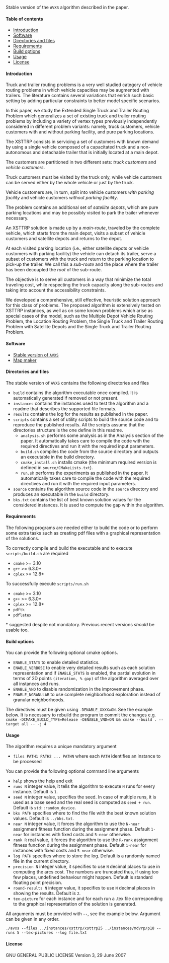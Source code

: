 Stable version of the `AVXS` algorithm described in the paper.

#### Table of contents
<!--ts-->
   * [Introduction](#introduction)
   * [Software](#software)
   * [Directories and files](#directories-and-files)
   * [Requirements](#requirements)
   * [Build options](#build-options)
   * [Usage](#usage)
   * [License](#license)
<!--te-->

#### Introduction
Truck and trailer routing problems is a very well studied category of vehicle routing problems in which vehicle capacities may be augmented with trailers. The literature contains several variations that enrich such basic setting by adding particular constraints to better model specific scenarios.


In this paper, we study the Extended Single Truck and Trailer Routing Problem which generalizes a set of existing truck and trailer routing problems by including a variety of vertex types previously independently considered in different problem variants: namely, truck customers, vehicle customers with and without parking facility, and pure parking locations.


The XSTTRP consists in servicing a set of customers with known demand by using a single vehicle composed of a capacitated truck and a non-autonomous and detachable trailer that is initially located at a main depot.


The customers are partitioned in two different sets: *truck customers* and *vehicle customers*.


Truck customers must be visited by the truck only, while vehicle customers can be served either by the whole vehicle or just by the truck.


Vehicle customers are, in turn, split into vehicle customers *with parking facility* and vehicle customers *without parking facility*.


The problem contains an additional set of *satellite depots*, which are pure parking locations and may be possibly visited to park the trailer whenever necessary.


An XSTTRP solution is made up by a *main-route*, traveled by the complete vehicle, which starts from the main depot, visits a subset of vehicle customers and satellite depots and returns to the depot.


At each visited parking location (i.e., either satellite depots or vehicle customers with parking facility) the vehicle can detach its trailer, serve a subset of customers with the truck and return to the parking location to pick-up the trailer. We call this a *sub-route* and the place where the trailer has been decoupled the *root* of the sub-route.


The objective is to serve all customers in a way that minimize the total traveling cost, while  respecting the truck capacity along the sub-routes and taking into account the accessibility constraints.


We developed a comprehensive, still effective, heuristic solution approach for this class of problems. The proposed algorithm is extensively tested  on XSTTRP instances, as well as on some known problems which arise as special cases of the model, such as the Multiple Depot Vehicle Routing Problem, the Location Routing Problem, the Single Truck and Trailer Routing Problem with Satellite Depots and the Single Truck and Trailer Routing Problem.

#### Software
- [Stable version of `AVXS`](https://github.com/acco93/avxs/archive/master.zip)
- [Map maker](#)

#### Directories and files
The stable version of `AVXS` contains the following directories and files
- `build` contains the algorithm executable once compiled. It is automatically generated if removed or not present.
- `instances` contains the instances used to test the algorithm and a readme that describes the supported file formats. 
- `results` contains the log for the results as published in the paper.
- `scripts` contains a set of utility scripts to build the source code and to reproduce the published results.
 All the scripts assume that the directories structure is the one define in this readme. 
  - `analysis.sh` performs some analysis as in the Analysis section of the paper. It automatically takes care to compile the code with the required directives and run it with the required input parameters.
  - `build.sh` compiles the code from the source directory and outputs an executable in the build directory.
  - `cmake_install.sh` installs cmake (the minimum required version is defined in `source/CMakeLists.txt`).
  - `run.sh` performs the experiments as published in the paper. It automatically takes care to compile the code with the required directives and run it with the required input parameters.
- `source` contains the algorithm source code in the `source` directory and produces an executable in the `build` directory.
- `bks.txt` contains the list of best known solution values for the considered instances. It is used to compute the gap within the algorithm.

#### Requirements
The following programs are needed either to build the code or to perform some extra tasks such as creating pdf files with a graphical representation of the solutions.

To correctly compile and build the executable and to execute `scripts/build.sh` are required
- `cmake` >= 3.10
- `g++` >= 6.3.0*
- `cplex` >= 12.8*

To successfully execute `scripts/run.sh`
- `cmake` >= 3.10
- `g++` >= 6.3.0*
- `cplex` >= 12.8*
- `pdftk`
- `pdflatex`


\* suggested despite not mandatory. Previous recent versions *should* be usable too.

#### Build options
You can provide the following optional cmake options.
- `ENABLE_STATS` to enable detailed statistics.
- `ENABLE_VERBOSE` to enable very detailed results such as each solution representation and if `ENABLE_STATS` is enabled, the partial evolution in terms of 2D points `(iteration, % gap)` of the algorithm averaged over all instances and runs.
- `ENABLE_VND` to disable randomization in the improvement phase.
- `ENABLE_NGRANULAR` to use complete neighborhood exploration instead of granular neighborhoods.

The directives must be given using `-DENABLE_XXXX=ON`. See the example below.
It is necessary to rebuild the program to commit the changes e.g. `cmake -DCMAKE_BUILD_TYPE=Release -DENABLE_VND=ON && cmake --build . --target all -- -j 4`


#### Usage
The algorithm requires a unique mandatory argument
- `files PATH1 PATH2 ... PATHN` where each `PATH` identifies an instance to be processed

You can provide the following optional command line arguments
- `help` shows the help and exit
- `runs N` integer value, it tells the algorithm to execute `N` runs for every instance. Default is `1`.
- `seed N` integer value, specifies the seed. In case of multiple runs, it is used as a base seed and the real seed is computed as `seed + run`. Default is `std::random_device`.
- `bks PATH` specifies where to find the file with the best known solution values. Default is `../bks.txt`.
- `near N` integer value, it forces the algorithm to use the `N-near` assignment fitness function during the assignment phase. Default `1-near` for instances with fixed costs and `5-near` otherwise.
- `rank R` real value, it forces the algorithm to use the `R-rank` assignment fitness function during the assignment phase. Default `1-near` for instances with fixed costs and `5-near` otherwise.
- `log PATH` specifies where to store the log. Default is a randomly named file in the current directory.
- `precision N` integer value, it specifies to use `N` decimal places to use in computing the arcs cost. The numbers are truncated thus, if using too few places, undefined behaviour might happen. Default is standard floating point precision.
- `round-results N` integer value, it specifies to use `N` decimal places in showing the results. Default is `2`.
- `tex-picture` for each instance and for each run a .tex file corresponding to the graphical representation of the solution is generated.

All arguments must be provided with `--`, see the example below. Argument can be given in any order.

`./avxs --files ../instances/xsttrp/xsttrp25 ../instances/mdvrp/p18 --runs 5 --tex-pictures --log file.txt`

#### License
GNU GENERAL PUBLIC LICENSE
Version 3, 29 June 2007
